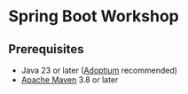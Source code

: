 # Spring Boot Workshop

## Prerequisites
- Java 23 or later ([Adoptium](https://adoptium.net/) recommended)
- [Apache Maven]((https://maven.apache.org/)) 3.8 or later